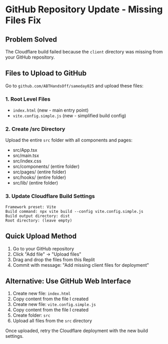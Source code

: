 # GitHub Repository Update - Missing Files Fix

## Problem Solved
The Cloudflare build failed because the `client` directory was missing from your GitHub repository.

## Files to Upload to GitHub

Go to `github.com/ABTHandsOff/sameday025` and upload these files:

### 1. Root Level Files
- `index.html` (new - main entry point)
- `vite.config.simple.js` (new - simplified build config)

### 2. Create /src Directory
Upload the entire `src` folder with all components and pages:
- src/App.tsx
- src/main.tsx
- src/index.css
- src/components/ (entire folder)
- src/pages/ (entire folder)
- src/hooks/ (entire folder)
- src/lib/ (entire folder)

### 3. Update Cloudflare Build Settings
```
Framework preset: Vite
Build command: npx vite build --config vite.config.simple.js
Build output directory: dist
Root directory: (leave empty)
```

## Quick Upload Method
1. Go to your GitHub repository
2. Click "Add file" → "Upload files"
3. Drag and drop the files from this Replit
4. Commit with message: "Add missing client files for deployment"

## Alternative: Use GitHub Web Interface
1. Create new file: `index.html`
2. Copy content from the file I created
3. Create new file: `vite.config.simple.js` 
4. Copy content from the file I created
5. Create folder: `src`
6. Upload all files from the `src` directory

Once uploaded, retry the Cloudflare deployment with the new build settings.